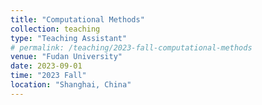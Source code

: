 ```yaml
---
title: "Computational Methods"
collection: teaching
type: "Teaching Assistant"
# permalink: /teaching/2023-fall-computational-methods
venue: "Fudan University"
date: 2023-09-01
time: "2023 Fall"
location: "Shanghai, China"
---
```

